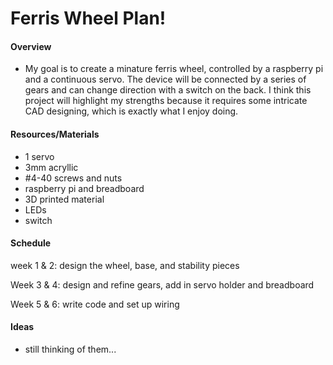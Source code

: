 # Ferris Wheel Plan!

#### Overview
- My goal is to create a minature ferris wheel, controlled by a raspberry pi and a continuous servo. The device will be connected by a series of gears and can change direction with a switch on the back. I think this project will highlight my strengths because it requires some intricate CAD designing, which is exactly what I enjoy doing.

#### Resources/Materials
- 1 servo
- 3mm acryllic
- #4-40 screws and nuts
- raspberry pi and breadboard
- 3D printed material
- LEDs
- switch

#### Schedule
week 1 & 2: design the wheel, base, and stability pieces

Week 3 & 4: design and refine gears, add in servo holder and breadboard

Week 5 & 6: write code and set up wiring

#### Ideas
- still thinking of them...
